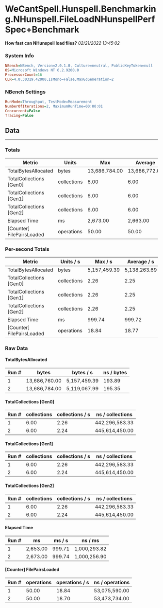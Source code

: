 ﻿# WeCantSpell.Hunspell.Benchmarking.NHunspell.FileLoadNHunspellPerfSpec+Benchmark
__How fast can NHunspell load files?__
_02/21/2022 13:45:02_
### System Info
```ini
NBench=NBench, Version=2.0.1.0, Culture=neutral, PublicKeyToken=null
OS=Microsoft Windows NT 6.2.9200.0
ProcessorCount=16
CLR=4.0.30319.42000,IsMono=False,MaxGcGeneration=2
```

### NBench Settings
```ini
RunMode=Throughput, TestMode=Measurement
NumberOfIterations=2, MaximumRunTime=00:00:01
Concurrent=False
Tracing=False
```

## Data
-------------------

### Totals
|          Metric |           Units |             Max |         Average |             Min |          StdDev |
|---------------- |---------------- |---------------- |---------------- |---------------- |---------------- |
|TotalBytesAllocated |           bytes |   13,686,784.00 |   13,686,772.00 |   13,686,760.00 |           16.97 |
|TotalCollections [Gen0] |     collections |            6.00 |            6.00 |            6.00 |            0.00 |
|TotalCollections [Gen1] |     collections |            6.00 |            6.00 |            6.00 |            0.00 |
|TotalCollections [Gen2] |     collections |            6.00 |            6.00 |            6.00 |            0.00 |
|    Elapsed Time |              ms |        2,673.00 |        2,663.00 |        2,653.00 |           14.14 |
|[Counter] FilePairsLoaded |      operations |           50.00 |           50.00 |           50.00 |            0.00 |

### Per-second Totals
|          Metric |       Units / s |         Max / s |     Average / s |         Min / s |      StdDev / s |
|---------------- |---------------- |---------------- |---------------- |---------------- |---------------- |
|TotalBytesAllocated |           bytes |    5,157,459.39 |    5,138,263.69 |    5,119,067.99 |       27,146.82 |
|TotalCollections [Gen0] |     collections |            2.26 |            2.25 |            2.24 |            0.01 |
|TotalCollections [Gen1] |     collections |            2.26 |            2.25 |            2.24 |            0.01 |
|TotalCollections [Gen2] |     collections |            2.26 |            2.25 |            2.24 |            0.01 |
|    Elapsed Time |              ms |          999.74 |          999.72 |          999.71 |            0.03 |
|[Counter] FilePairsLoaded |      operations |           18.84 |           18.77 |           18.70 |            0.10 |

### Raw Data
#### TotalBytesAllocated
|           Run # |           bytes |       bytes / s |      ns / bytes |
|---------------- |---------------- |---------------- |---------------- |
|               1 |   13,686,760.00 |    5,157,459.39 |          193.89 |
|               2 |   13,686,784.00 |    5,119,067.99 |          195.35 |

#### TotalCollections [Gen0]
|           Run # |     collections | collections / s |ns / collections |
|---------------- |---------------- |---------------- |---------------- |
|               1 |            6.00 |            2.26 |  442,296,583.33 |
|               2 |            6.00 |            2.24 |  445,614,450.00 |

#### TotalCollections [Gen1]
|           Run # |     collections | collections / s |ns / collections |
|---------------- |---------------- |---------------- |---------------- |
|               1 |            6.00 |            2.26 |  442,296,583.33 |
|               2 |            6.00 |            2.24 |  445,614,450.00 |

#### TotalCollections [Gen2]
|           Run # |     collections | collections / s |ns / collections |
|---------------- |---------------- |---------------- |---------------- |
|               1 |            6.00 |            2.26 |  442,296,583.33 |
|               2 |            6.00 |            2.24 |  445,614,450.00 |

#### Elapsed Time
|           Run # |              ms |          ms / s |         ns / ms |
|---------------- |---------------- |---------------- |---------------- |
|               1 |        2,653.00 |          999.71 |    1,000,293.82 |
|               2 |        2,673.00 |          999.74 |    1,000,256.90 |

#### [Counter] FilePairsLoaded
|           Run # |      operations |  operations / s | ns / operations |
|---------------- |---------------- |---------------- |---------------- |
|               1 |           50.00 |           18.84 |   53,075,590.00 |
|               2 |           50.00 |           18.70 |   53,473,734.00 |


